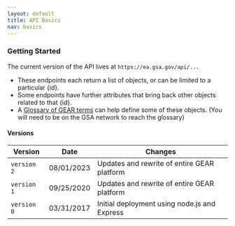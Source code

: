 ```yaml
---
layout: default
title: API Basics
nav: basics
---
```


### Getting Started

The current version of the API lives at ```https://ea.gsa.gov/api/...```

- These endpoints each return a list of objects, or can be limited to a particular {id}.
- Some endpoints have further attributes that bring back other objects related to that {id}. 
- A [Glossary of GEAR terms](https://ea.gsa.gov/#/glossary) can help define some of these objects. (You will need to be on the GSA network to reach the glossary) 

#### Versions

| Version | Date | Changes | 
| ------------- | ------------- | ------------- |
| ```version 2``` | 08/01/2023 | Updates and rewrite of entire GEAR platform
| ```version 1``` | 09/25/2020 | Updates and rewrite of entire GEAR platform
| ```version 0``` | 03/31/2017 | Initial deployment using node.js and Express

<!-- 
#### Endpoints

| Endpoint | What it does |
| ------------- | -------------|
| ```/systems``` | Returns the complete list of GSA Business Systems, to include retired applications
| ```/systems/get/{id}``` | Returns one Business System by {id}
| ```/systems/get/{id}/capabilities``` | Returns the Business Capabilites and Business Capability metadata associated to the indicated Business System {id}
| ```/systems/get/{id}/technologies``` | Returns the IT Standards and IT Standards metadata associated to the indicated Business System {id}
| ```/systems/systems_retired``` | Returns the list of all retired GSA Business Systems
| ```/systems/latest``` | Returns the most recently created GSA Business System
| ```/systems/statuses``` | Returns the list of possible system statuses
| ```/systems/host_providers``` | Returns the list of possible host providers for GSA Business Systems

| ```/system_time``` | Returns all entries for TIME analysis of all Active GSA Business Systems
| ```/system_time/get/{id}``` | Returns all entries for TIME analysis of the indicated Business System {id}

| ```/capabilities``` | Returns the complete list of GSA's Business Capabilities
| ```/capabilities/{id}``` | Returns one Business Capability indecated by {id}
| ```/capabilities/{id}/systems``` | Returns the Business Systems that are related to the Business Capability identified by {id}
| ```/capabilities/sso/{name}``` | Returns the Business Capabilities that are related to the SSO organization identified by {name}

| ```/data_flow``` | Returns the complete lit of data flow entries for all GSA Business Systems
| ```/data_flow/get/{id}``` | Returns the Business Systems that interface with the Business System identified by {id}

| ```/fisma``` | Returns the list of GSA's FISMA Systems, excluding inactive systems
| ```/fisma/{id}``` | Returns one FISMA System identified by {id}
| ```/fisma/{id}/systems``` | Returns the Business Systems and Business System metadata associated to the indicated FISMA System {id}
| ```/fisma/retired``` | Returns the list of inactive FISMA Systems

| ```/investments``` | Returns the complete list of GSA's IT Investments, as tracked in GEAR
| ```/investments/get/{id}``` | Returns one IT Investment identified by {id}
| ```/investments/get/{id}/systems``` | Returns the Business Systems that are related to the IT Investment identified by {id}
| ```/investments/latest``` | Returns the most recently created Investment item
| ```/investments/types``` | Returns the list of possible investment types

| ```/itstandards``` | Returns the entire list of GSA's Software IT Standards 
| ```/itstandards/get/{id}``` | Returns one IT Standard identified by {id}
| ```/itstandards/get/{id}/systems``` | Returns the Business Systems and Business System metadata associated to the indicated IT Standard {id}
| ```/itstandards/latest``` | Returns the most recently created IT standard item
| ```/itstandards/508_compliance``` | Returns the list of possible 508 Compliance statuses
| ```/itstandards/categories``` | Returns the list of possible IT standards categories
| ```/itstandards/deployment_types``` | Returns the list of possible IT standards deployment types
| ```/itstandards/statuses``` | Returns the list of possible IT standards statuses
| ```/itstandards/types``` | Returns the list of possible IT standards types

| ```/organizations``` | Returns the complete list of GSA's Organizations, as they are tracked in GEAR
| ```/organizations/get/{id}``` | Returns one Organization identified by {id}
| ```/organizations/get/{id}/systems``` | Returns the Business Systems that are related to the Organization identified by {id}

| ```/parentsystems``` | Returns the complete list of GSA's Parent Systems
| ```/parentsystems/get/{id}``` | Returns one System identified by {id}
| ```/parentsystems/get/{id}/applications``` | Returns the Child Business Applications that make up the System identified by {id}
| ```/parentsystems/latest``` | Returns the most recently created Parent System item

| ```/pocs``` | Returns the list of all POCs tracked in GEAR
| ```/pocs/get/{id}``` | Returns one POC identified by {id}
| ```/pocs/risso``` | Returns RISSO indicated POCs and associated metadata

| ```/search/{kw}``` | Returns a list of applications, capabilities, FISMA systems, investments, IT Standards, and Parent Systems that match or contains the term {kw} -->

<body id="basics"></body>
